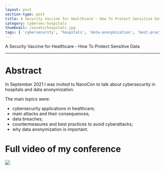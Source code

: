 ```yaml
---
layout: post
section-type: post
title: A Security Vaccine for Healthcare - How To Protect Sensitive Data
category: cybersec-hospitals
thumbnail: /assets/hospitals.jpg
tags: [ 'cybersecurity', 'hospitals', 'data-anonymization', 'best-practices']
---
```


A Security Vaccine for Healthcare - How To Protect Sensitive Data

---
# Abstract
In September 2021 I was invited to NanoCon to talk about cybersecurity in hospitals and data anonymization.

The main topics were:

- cybersecurity applications in healthcare;
- main attacks and their consequences;
- data breaches;
- countermeasures and best practices to avoid cyberattacks;
- why data anonymization is important.

# Full video of my conference
![](https://www.youtube.com/watch?v=QrR8EVVs9qE)
